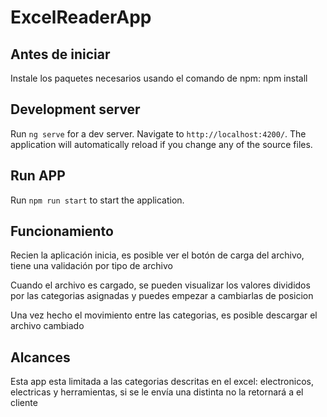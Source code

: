 # ExcelReaderApp

## Antes de iniciar

Instale los paquetes necesarios usando el comando de npm: npm install
## Development server

Run `ng serve` for a dev server. Navigate to `http://localhost:4200/`. The application will automatically reload if you change any of the source files.


## Run APP

Run `npm run start` to start the application.

## Funcionamiento

Recien la aplicación inicia, es posible ver el botón de carga del archivo, tiene una validación por tipo de archivo

Cuando el archivo es cargado, se pueden visualizar los valores divididos por las categorias asignadas y puedes empezar a cambiarlas de posicion

Una vez hecho el movimiento entre las categorias, es posible descargar el archivo cambiado

## Alcances

Esta app esta limitada a las categorias descritas en el excel: electronicos, electricas y herramientas, si se le envía una distinta no la retornará a el cliente

